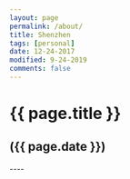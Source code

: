 ```yaml
---
layout: page
permalink: /about/
title: Shenzhen
tags: [personal]
date: 12-24-2017
modified: 9-24-2019
comments: false
---
```


<h1>{{ page.title }}</h1>
<h2>({{ page.date }})</h2>
----